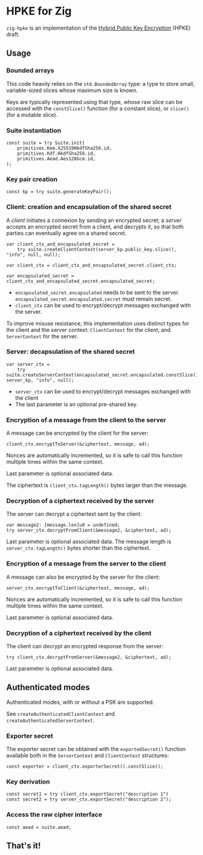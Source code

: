 # HPKE for Zig

`zig-hpke` is an implementation of the [Hybrid Public Key Encryption](https://cfrg.github.io/draft-irtf-cfrg-hpke/draft-irtf-cfrg-hpke.html) (HPKE) draft.

## Usage

### Bounded arrays

This code heavily relies on the `std.BoundedArray` type: a type to store small, variable-sized slices whose maximum size is known.

Keys are typically represented using that type, whose raw slice can be accessed with the `constSlice()` function (for a constant slice), or `slice()` (for a mutable slice).

### Suite instantiation

```zig
const suite = try Suite.init(
    primitives.Kem.X25519HkdfSha256.id,
    primitives.Kdf.HkdfSha256.id,
    primitives.Aead.Aes128Gcm.id,
);
```

### Key pair creation

```zig
const kp = try suite.generateKeyPair();
```

### Client: creation and encapsulation of the shared secret

A _client_ initiates a connexion by sending an encrypted secret; a _server_ accepts an encrypted secret from a client, and decrypts it, so that both parties can eventually agree on a shared secret.

```zig
var client_ctx_and_encapsulated_secret =
    try suite.createClientContext(server_kp.public_key.slice(), "info", null, null);

var client_ctx = client_ctx_and_encapsulated_secret.client_ctx;

var encapsulated_secret = client_ctx_and_encapsulated_secret.encapsulated_secret;
```

* `encapsulated_secret.encapsulated` needs to be sent to the server. `encapsulated_secret.encapsulated.secret` must remain secret.
* `client_ctx` can be used to encrypt/decrypt messages exchanged with the server.

To improve misuse resistance, this implementation uses distinct types for the client and the server context: `ClientContext` for the client, and `ServerContext` for the server.

### Server: decapsulation of the shared secret

```zig
var server_ctx =
    try suite.createServerContext(encapsulated_secret.encapsulated.constSlice(), server_kp, "info", null);
```

* `server_ctx` can be used to encrypt/decrypt messages exchanged with the client
* The last parameter is an optional pre-shared key.

### Encryption of a message from the client to the server

A message can be encrypted by the client for the server:

```zig
client_ctx.encryptToServer(&ciphertext, message, ad);
```

Nonces are automatically incremented, so it is safe to call this function multiple times within the same context.

Last parameter is optional associated data.

The ciphertext is `client_ctx.tagLength()` bytes larger than the message.

### Decryption of a ciphertext received by the server

The server can decrypt a ciphertext sent by the client:

```zig
var message2: [message.len]u8 = undefined;
try server_ctx.decryptFromClient(&message2, &ciphertext, ad);
```

Last parameter is optional associated data. The message length is `server_ctx.tagLength()` bytes shorter than the ciphertext.

### Encryption of a message from the server to the client

A message can also be encrypted by the server for the client:

```zig
server_ctx.encryptToClient(&ciphertext, message, ad);
```

Nonces are automatically incremented, so it is safe to call this function multiple times within the same context.

Last parameter is optional associated data.

### Decryption of a ciphertext received by the client

The client can decrypt an encrypted response from the server:

```zig
try client_ctx.decryptFromServer(&message2, &ciphertext, ad);
```

Last parameter is optional associated data.

## Authenticated modes

Authenticated modes, with or without a PSK are supported.

See `createAuthenticatedClientContext` and `createAuthenticatedServerContext`.

### Exporter secret

The exporter secret can be obtained with the `exportedSecret()` function available both in the `ServerContext` and `ClientContext` structures:

```zig
const exporter = client_ctx.exporterSecret().constSlice();
```

### Key derivation

```zig
const secret1 = try client_ctx.exportSecret("description 1")
const secret2 = try server_ctx.exportSecret("description 2");
```

### Access the raw cipher interface

```zig
const aead = suite.aead;
```

## That's it!